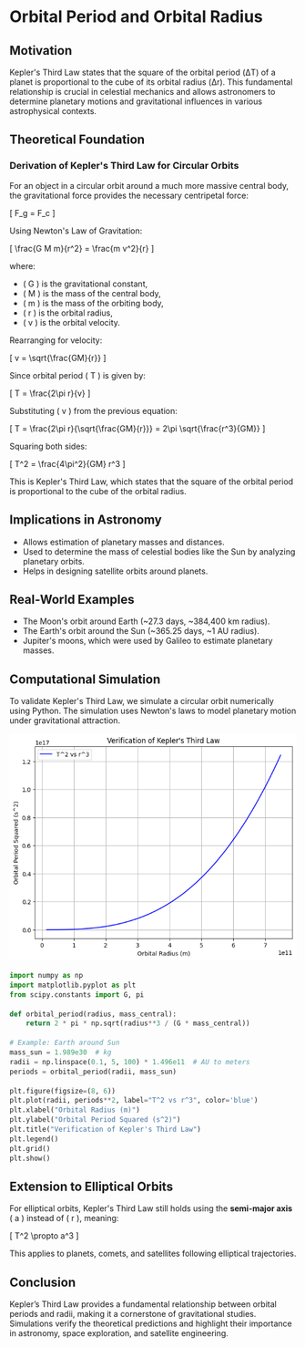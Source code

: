# Orbital Period and Orbital Radius

## **Motivation**
Kepler's Third Law states that the square of the orbital period (ΔT) of a planet is proportional to the cube of its orbital radius (Δr). This fundamental relationship is crucial in celestial mechanics and allows astronomers to determine planetary motions and gravitational influences in various astrophysical contexts.

## **Theoretical Foundation**

### **Derivation of Kepler's Third Law for Circular Orbits**
For an object in a circular orbit around a much more massive central body, the gravitational force provides the necessary centripetal force:

\[ F_g = F_c \]

Using Newton's Law of Gravitation:

\[ \frac{G M m}{r^2} = \frac{m v^2}{r} \]

where:
- \( G \) is the gravitational constant,
- \( M \) is the mass of the central body,
- \( m \) is the mass of the orbiting body,
- \( r \) is the orbital radius,
- \( v \) is the orbital velocity.

Rearranging for velocity:

\[ v = \sqrt{\frac{GM}{r}} \]

Since orbital period \( T \) is given by:

\[ T = \frac{2\pi r}{v} \]

Substituting \( v \) from the previous equation:

\[ T = \frac{2\pi r}{\sqrt{\frac{GM}{r}}} = 2\pi \sqrt{\frac{r^3}{GM}} \]

Squaring both sides:

\[ T^2 = \frac{4\pi^2}{GM} r^3 \]

This is Kepler's Third Law, which states that the square of the orbital period is proportional to the cube of the orbital radius.

## **Implications in Astronomy**
- Allows estimation of planetary masses and distances.
- Used to determine the mass of celestial bodies like the Sun by analyzing planetary orbits.
- Helps in designing satellite orbits around planets.

## **Real-World Examples**
- The Moon's orbit around Earth (~27.3 days, ~384,400 km radius).
- The Earth's orbit around the Sun (~365.25 days, ~1 AU radius).
- Jupiter's moons, which were used by Galileo to estimate planetary masses.

## **Computational Simulation**
To validate Kepler's Third Law, we simulate a circular orbit numerically using Python. The simulation uses Newton's laws to model planetary motion under gravitational attraction.

![alt text](image.png)

```python
import numpy as np
import matplotlib.pyplot as plt
from scipy.constants import G, pi

def orbital_period(radius, mass_central):
    return 2 * pi * np.sqrt(radius**3 / (G * mass_central))

# Example: Earth around Sun
mass_sun = 1.989e30  # kg
radii = np.linspace(0.1, 5, 100) * 1.496e11  # AU to meters
periods = orbital_period(radii, mass_sun)

plt.figure(figsize=(8, 6))
plt.plot(radii, periods**2, label="T^2 vs r^3", color='blue')
plt.xlabel("Orbital Radius (m)")
plt.ylabel("Orbital Period Squared (s^2)")
plt.title("Verification of Kepler's Third Law")
plt.legend()
plt.grid()
plt.show()
```

## **Extension to Elliptical Orbits**
For elliptical orbits, Kepler's Third Law still holds using the **semi-major axis** \( a \) instead of \( r \), meaning:

\[ T^2 \propto a^3 \]

This applies to planets, comets, and satellites following elliptical trajectories.

## **Conclusion**
Kepler’s Third Law provides a fundamental relationship between orbital periods and radii, making it a cornerstone of gravitational studies. Simulations verify the theoretical predictions and highlight their importance in astronomy, space exploration, and satellite engineering.

